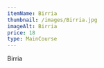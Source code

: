 ```yaml
---
itemName: Birria
thumbnail: /images/Birria.jpg
imageAlt: Birria
price: 18
type: MainCourse
---
```

Birria